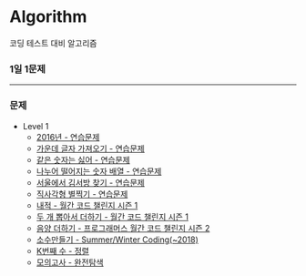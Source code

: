 # Algorithm

코딩 테스트 대비 알고리즘 

### 1일 1문제

---

### 문제

  - Level 1
    - [2016년 - 연습문제](https://github.com/Cha-Y-S/Algorithm/tree/main/2016%EB%85%84)
    - [가운데 글자 가져오기 - 연습문제](https://github.com/Cha-Y-S/Algorithm/tree/main/%EA%B0%80%EC%9A%B4%EB%8D%B0%20%EA%B8%80%EC%9E%90%20%EA%B0%80%EC%A0%B8%EC%98%A4%EA%B8%B0)
    - [같은 숫자는 싫어 - 연습문제](https://github.com/Cha-Y-S/Algorithm/tree/main/%EA%B0%99%EC%9D%80%20%EC%88%AB%EC%9E%90%EB%8A%94%20%EC%8B%AB%EC%96%B4)
    - [나누어 떨어지는 숫자 배열 - 연습문제](https://github.com/Cha-Y-S/Algorithm/tree/main/%EB%82%98%EB%88%84%EC%96%B4%20%EB%96%A8%EC%96%B4%EC%A7%80%EB%8A%94%20%EC%88%AB%EC%9E%90%20%EB%B0%B0%EC%97%B4)
    - [서울에서 김서방 찾기 - 연습문제](https://github.com/Cha-Y-S/Algorithm/tree/main/%EC%84%9C%EC%9A%B8%EC%97%90%EC%84%9C%20%EA%B9%80%EC%84%9C%EB%B0%A9%20%EC%B0%BE%EA%B8%B0)
    - [직사각형 별찍기 - 연습문제](https://github.com/Cha-Y-S/Algorithm/tree/main/%EC%A7%81%EC%82%AC%EA%B0%81%ED%98%95%20%EB%B3%84%EC%B0%8D%EA%B8%B0)
    - [내적 - 월간 코드 챌린지 시즌 1](https://github.com/Cha-Y-S/Algorithm/tree/main/%EB%82%B4%EC%A0%81)
    - [두 개 뽑아서 더하기 - 월간 코드 챌린지 시즌 1](https://github.com/Cha-Y-S/Algorithm/tree/main/%EB%91%90%20%EA%B0%9C%20%EB%BD%91%EC%95%84%EC%84%9C%20%EB%8D%94%ED%95%98%EA%B8%B0)
    - [음양 더하기 - 프로그래머스 월간 코드 챌린지 시즌 2](https://github.com/Cha-Y-S/Algorithm/tree/main/%EC%9D%8C%EC%96%91%20%EB%8D%94%ED%95%98%EA%B8%B0)
    - [소수만들기 - Summer/Winter Coding(~2018)](https://github.com/Cha-Y-S/Algorithm/tree/main/%EC%86%8C%EC%88%98%20%EB%A7%8C%EB%93%A4%EA%B8%B0)
    - [K번째 수 - 정렬](https://github.com/Cha-Y-S/Algorithm/tree/main/K%EB%B2%88%EC%A7%B8%EC%88%98)
    - [모의고사 - 완전탐색](https://github.com/Cha-Y-S/Algorithm/tree/main/%EB%AA%A8%EC%9D%98%EA%B3%A0%EC%82%AC)
    

    